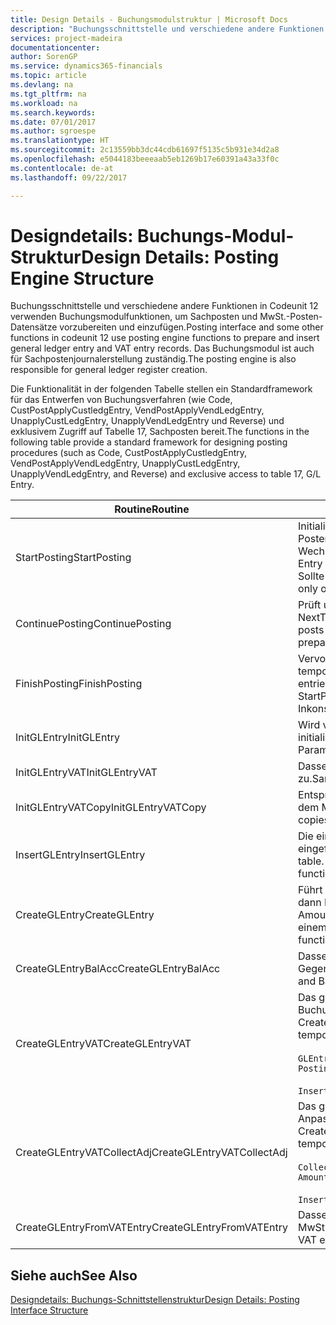 ```yaml
---
title: Design Details - Buchungsmodulstruktur | Microsoft Docs
description: "Buchungsschnittstelle und verschiedene andere Funktionen in Codeunit 12 verwenden Buchungsmodulfunktionen, um Sachposten und MwSt.-Posten-Datensätze vorzubereiten und einzufügen. Das Buchungsmodul ist auch für Sachpostenjournalerstellung zuständig."
services: project-madeira
documentationcenter: 
author: SorenGP
ms.service: dynamics365-financials
ms.topic: article
ms.devlang: na
ms.tgt_pltfrm: na
ms.workload: na
ms.search.keywords: 
ms.date: 07/01/2017
ms.author: sgroespe
ms.translationtype: HT
ms.sourcegitcommit: 2c13559bb3dc44cdb61697f5135c5b931e34d2a8
ms.openlocfilehash: e5044183beeeaab5eb1269b17e60391a43a33f0c
ms.contentlocale: de-at
ms.lasthandoff: 09/22/2017

---
```

# <a name="design-details-posting-engine-structure"></a><span data-ttu-id="b1589-104">Designdetails: Buchungs-Modul-Struktur</span><span class="sxs-lookup"><span data-stu-id="b1589-104">Design Details: Posting Engine Structure</span></span>
<span data-ttu-id="b1589-105">Buchungsschnittstelle und verschiedene andere Funktionen in Codeunit 12 verwenden Buchungsmodulfunktionen, um Sachposten und MwSt.-Posten-Datensätze vorzubereiten und einzufügen.</span><span class="sxs-lookup"><span data-stu-id="b1589-105">Posting interface and some other functions in codeunit 12 use posting engine functions to prepare and insert general ledger entry and VAT entry records.</span></span> <span data-ttu-id="b1589-106">Das Buchungsmodul ist auch für Sachpostenjournalerstellung zuständig.</span><span class="sxs-lookup"><span data-stu-id="b1589-106">The posting engine is also responsible for general ledger register creation.</span></span>  
  
 <span data-ttu-id="b1589-107">Die Funktionalität in der folgenden Tabelle stellen ein Standardframework für das Entwerfen von Buchungsverfahren (wie Code, CustPostApplyCustledgEntry, VendPostApplyVendLedgEntry, UnapplyCustLedgEntry, UnapplyVendLedgEntry und Reverse) und exklusivem Zugriff auf Tabelle 17, Sachposten bereit.</span><span class="sxs-lookup"><span data-stu-id="b1589-107">The functions in the following table provide a standard framework for designing posting procedures (such as Code, CustPostApplyCustledgEntry, VendPostApplyVendLedgEntry, UnapplyCustLedgEntry, UnapplyVendLedgEntry, and Reverse) and exclusive access to table 17, G/L Entry.</span></span>  
  
|<span data-ttu-id="b1589-108">Routine</span><span class="sxs-lookup"><span data-stu-id="b1589-108">Routine</span></span>|<span data-ttu-id="b1589-109">Description</span><span class="sxs-lookup"><span data-stu-id="b1589-109">Description</span></span>|  
|-------------|---------------------------------------|  
|<span data-ttu-id="b1589-110">StartPosting</span><span class="sxs-lookup"><span data-stu-id="b1589-110">StartPosting</span></span>|<span data-ttu-id="b1589-111">Initialisiert Buchungspuffer TempGLEntryBuf, sperrt Sachposten- und MwSt.-Posten-Tabellen und initialisiert Buchhaltungsperiode, Sachpostenjournal und Wechselkurs.</span><span class="sxs-lookup"><span data-stu-id="b1589-111">Initializes posting buffer TempGLEntryBuf, locks G/L Entry and VAT Entry tables, and initializes Accounting Period, G/L Register, and Exchange Rate.</span></span> <span data-ttu-id="b1589-112">Sollte nur einmal aufgerufen werden, dann ist NextEntryNo 0.</span><span class="sxs-lookup"><span data-stu-id="b1589-112">Should be called only once, then NextEntryNo is 0.</span></span>|  
|<span data-ttu-id="b1589-113">ContinuePosting</span><span class="sxs-lookup"><span data-stu-id="b1589-113">ContinuePosting</span></span>|<span data-ttu-id="b1589-114">Prüft und bucht nicht realisierte MwSt. für vorheriges Transaktioninkrement NextTransactionNo und bereitet das Buchen der nächsten Zeile vor.</span><span class="sxs-lookup"><span data-stu-id="b1589-114">Checks and posts unrealized VAT for previous transaction increment NextTransactionNo and prepares post of next line.</span></span>|  
|<span data-ttu-id="b1589-115">FinishPosting</span><span class="sxs-lookup"><span data-stu-id="b1589-115">FinishPosting</span></span>|<span data-ttu-id="b1589-116">Vervollständigt die Buchung durch das Einfügen von Sachposten vom temporären Puffer in Datenbanktabelle.</span><span class="sxs-lookup"><span data-stu-id="b1589-116">Completes posting by inserting G/L entries from temporary buffer into database table.</span></span> <span data-ttu-id="b1589-117">Immer zusammen mit StartPosting verwendet.</span><span class="sxs-lookup"><span data-stu-id="b1589-117">Always used together with StartPosting.</span></span> <span data-ttu-id="b1589-118">Prüft auf Inkonsistenzen.</span><span class="sxs-lookup"><span data-stu-id="b1589-118">Checks for inconsistencies.</span></span>|  
|<span data-ttu-id="b1589-119">InitGLEntry</span><span class="sxs-lookup"><span data-stu-id="b1589-119">InitGLEntry</span></span>|<span data-ttu-id="b1589-120">Wird verwendet, um die neuen Sachposten für Fibu Buch.-Blattzeile zu initialisieren.</span><span class="sxs-lookup"><span data-stu-id="b1589-120">Used to initialize new G/L entry for Gen. Jnl Line.</span></span> <span data-ttu-id="b1589-121">Gibt GLEntry als Parameter zurück.</span><span class="sxs-lookup"><span data-stu-id="b1589-121">Returns GLEntry as parameter.</span></span>|  
|<span data-ttu-id="b1589-122">InitGLEntryVAT</span><span class="sxs-lookup"><span data-stu-id="b1589-122">InitGLEntryVAT</span></span>|<span data-ttu-id="b1589-123">Dasselbe wie InitGLEntry, weist jedoch auch Gegenkontonr. und SummarizeVAT zu.</span><span class="sxs-lookup"><span data-stu-id="b1589-123">Same as InitGLEntry, but also assigns Bal. Account No. and SummarizeVAT.</span></span>|  
|<span data-ttu-id="b1589-124">InitGLEntryVATCopy</span><span class="sxs-lookup"><span data-stu-id="b1589-124">InitGLEntryVATCopy</span></span>|<span data-ttu-id="b1589-125">Entsprechend InitGLEntryVAT, aber kopiert auch Buchungsgruppendaten aus dem MwSt.-Posten vor SummarizeVAT.</span><span class="sxs-lookup"><span data-stu-id="b1589-125">Similar to InitGLEntryVAT, but also copies posting groups data from VAT Entry before SummarizeVAT.</span></span>|  
|<span data-ttu-id="b1589-126">InsertGLEntry</span><span class="sxs-lookup"><span data-stu-id="b1589-126">InsertGLEntry</span></span>|<span data-ttu-id="b1589-127">Die einzige Funktion, die Sachposten in globale TempGLEntryBuf-Tabelle eingefügt.</span><span class="sxs-lookup"><span data-stu-id="b1589-127">The only function that inserts G/L entry into global TempGLEntryBuf table.</span></span> <span data-ttu-id="b1589-128">Verwenden Sie immer diese Funktion für Einfügung.</span><span class="sxs-lookup"><span data-stu-id="b1589-128">Always use this function for insert.</span></span>|  
|<span data-ttu-id="b1589-129">CreateGLEntry</span><span class="sxs-lookup"><span data-stu-id="b1589-129">CreateGLEntry</span></span>|<span data-ttu-id="b1589-130">Führt ein InitGLEntry aus, weist zusätzlichen Währungs-Betrag zu und führt dann InsertGLEntry aus.</span><span class="sxs-lookup"><span data-stu-id="b1589-130">Performs an InitGLEntry, assigns Additional Currency Amount, and then performs InsertGLEntry.</span></span> <span data-ttu-id="b1589-131">Ersetzt mehrere Codezeilen mit einem einzigen Funktionsaufruf.</span><span class="sxs-lookup"><span data-stu-id="b1589-131">Replaces several lines of code with a single function call.</span></span>|  
|<span data-ttu-id="b1589-132">CreateGLEntryBalAcc</span><span class="sxs-lookup"><span data-stu-id="b1589-132">CreateGLEntryBalAcc</span></span>|<span data-ttu-id="b1589-133">Dasselbe wie CreateGLEntry, weist jedoch auch Gegenkontoart und Gegenkontonr. zu.</span><span class="sxs-lookup"><span data-stu-id="b1589-133">Same as CreateGLEntry, but also assigns Bal. Account Type and Bal. Account No.</span></span>|  
|<span data-ttu-id="b1589-134">CreateGLEntryVAT</span><span class="sxs-lookup"><span data-stu-id="b1589-134">CreateGLEntryVAT</span></span>|<span data-ttu-id="b1589-135">Das gleiche wie CreateGLEntry, aber mit zusätzlicher Verarbeitung für Buchungsgruppen und Speicherung im temporären MwSt.-Puffer:</span><span class="sxs-lookup"><span data-stu-id="b1589-135">Same as CreateGLEntry, but with additional processing for posting groups and saving to temporary VAT buffer:</span></span><br /><br /> `GLEntry.CopyPostingGroupsFromDtldCVBuf(DtldCVLedgEntryBuf,GenJnlLine."Gen. Posting Type");`<br /><br /> `InsertVATEntriesFromTemp(DtldCVLedgEntryBuf,GLEntry);`|  
|<span data-ttu-id="b1589-136">CreateGLEntryVATCollectAdj</span><span class="sxs-lookup"><span data-stu-id="b1589-136">CreateGLEntryVATCollectAdj</span></span>|<span data-ttu-id="b1589-137">Das gleiche wie CreateGLEntry, aber mit zusätzlicher Sammlung von Anpassungen und Speicherung im temporären MwSt.-Puffer:</span><span class="sxs-lookup"><span data-stu-id="b1589-137">Same as CreateGLEntry, but with additional collection of adjustments and saving to temporary VAT buffer:</span></span><br /><br /> `CollectAdjustment(AdjAmount,GLEntry.Amount,GLEntry."Additional-Currency Amount",OriginalDateSet);`<br /><br /> `InsertVATEntriesFromTemp(DtldCVLedgEntryBuf,GLEntry);`|  
|<span data-ttu-id="b1589-138">CreateGLEntryFromVATEntry</span><span class="sxs-lookup"><span data-stu-id="b1589-138">CreateGLEntryFromVATEntry</span></span>|<span data-ttu-id="b1589-139">Dasselbe wie CreateGLEntry, kopiert jedoch auch Buchungsgruppen von MwSt.-Posten.</span><span class="sxs-lookup"><span data-stu-id="b1589-139">Same as CreateGLEntry, but also copies posting groups from VAT entry.</span></span>|  
  
## <a name="see-also"></a><span data-ttu-id="b1589-140">Siehe auch</span><span class="sxs-lookup"><span data-stu-id="b1589-140">See Also</span></span>  
 [<span data-ttu-id="b1589-141">Designdetails: Buchungs-Schnittstellenstruktur</span><span class="sxs-lookup"><span data-stu-id="b1589-141">Design Details: Posting Interface Structure</span></span>](design-details-posting-interface-structure.md)
